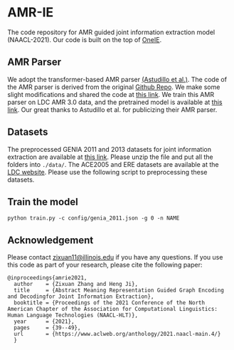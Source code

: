 # AMR-IE
The code repository for AMR guided joint information extraction model (NAACL-2021). Our code is built on the top of [OneIE](https://blender.cs.illinois.edu/software/oneie/).

## AMR Parser
We adopt the transformer-based AMR parser [(Astudillo et al.)](https://www.aclweb.org/anthology/2020.findings-emnlp.89/). The code of the AMR parser is derived from the original [Github Repo](https://github.com/IBM/transition-amr-parser). We make some slight modifications and shared the code at [this link](https://drive.google.com/file/d/1SB36NyEaRd740rGTjD_8ga7l5NGeRlkR/). We train this AMR parser on LDC AMR 3.0 data, and the pretrained model is available at [this link](https://drive.google.com/file/d/1LRJuOwHQ6EWmzRBpYpWwsr_5m2kO-IP7). Our great thanks to Astudillo et al. for publicizing their AMR parser.

## Datasets
The preprocessed GENIA 2011 and 2013 datasets for joint information extraction are available at [this link](https://drive.google.com/file/d/1tnGyyJo7Enesqv8R1Mpng7c1U5lEzLqm/view?usp=sharing). Please unzip the file and put all the folders into `./data/`. The ACE2005 and ERE datasets are available at the [LDC website](https://catalog.ldc.upenn.edu/LDC2006T06). Please use the following script to preprocessing these datasets.

## Train the model
`python train.py -c config/genia_2011.json -g 0 -n NAME`

## Acknowledgement
Please contact zixuan11@illinois.edu if you have any questions.
If you use this code as part of your research, please cite the following paper:
```
@inproceedings{amrie2021,
  author    = {Zixuan Zhang and Heng Ji},
  title     = {Abstract Meaning Representation Guided Graph Encoding and Decodingfor Joint Information Extraction},
  booktitle = {Proceedings of the 2021 Conference of the North American Chapter of the Association for Computational Linguistics: Human Language Technologies (NAACL-HLT)},
  year      = {2021},
  pages     = {39--49},
  url       = {https://www.aclweb.org/anthology/2021.naacl-main.4/}
  }
```
